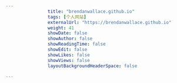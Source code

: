 ---
                title: "brendanwallace.github.io"
                tags: [个人网站]
                externalUrl: "https://brendanwallace.github.io"
                weight: 41
                showDate: false
                showAuthor: false
                showReadingTime: false
                showEdit: false
                showLikes: false
                showViews: false
                layoutBackgroundHeaderSpace: false
                ---

